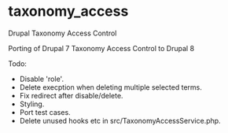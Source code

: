 # taxonomy_access
Drupal Taxonomy Access Control

Porting of Drupal 7 Taxonomy Access Control to Drupal 8

Todo:
- Disable 'role'.
- Delete execption when deleting multiple selected terms.
- Fix redirect after disable/delete.
- Styling.
- Port test cases.
- Delete unused hooks etc in src/TaxonomyAccessService.php.
